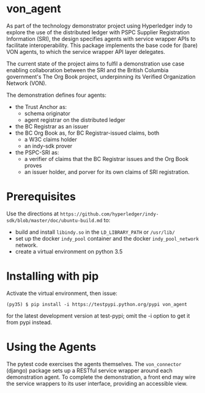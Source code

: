 # von_agent
As part of the technology demonstrator project using Hyperledger indy to explore the use of the distributed ledger with PSPC Supplier Registration Information (SRI), the design specifies agents with service wrapper APIs to facilitate interoperability. This package implements the base code for (bare) VON agents, to which the service wrapper API layer delegates.

The current state of the project aims to fulfil a demonstration use case enabling collaboration between the SRI and the British Columbia government's The Org Book project, underpinning its Verified Organization Network (VON).

The demonstration defines four agents:
  - the Trust Anchor as:
    - schema originator
    - agent registrar on the distributed ledger
  - the BC Registrar as an issuer
  - the BC Org Book as, for BC Registrar-issued claims, both
    - a W3C claims holder
    - an indy-sdk prover
  - the PSPC-SRI as:
    - a verifier of claims that the BC Registrar issues and the Org Book proves
    - an issuer holder, and porver for its own claims of SRI registration.

# Prerequisites
Use the directions at `https://github.com/hyperledger/indy-sdk/blob/master/doc/ubuntu-build.md` to:
  - build and install `libindy.so` in the `LD_LIBRARY_PATH` or `/usr/lib/`
  - set up the docker `indy_pool` container and the docker `indy_pool_network` network.
  - create a virtual environment on python 3.5

# Installing with pip
Activate the virtual environment, then issue:
```
(py35) $ pip install -i https://testpypi.python.org/pypi von_agent
```

for the latest development version at test-pypi; omit the -i option to get it from pypi instead.

# Using the Agents
The pytest code exercises the agents themselves. The `von_connector` (django) package sets up a RESTful service wrapper around each demonstration agent. To complete the demonstration, a front end may wire the service wrappers to its user interface, providing an accessible view.
